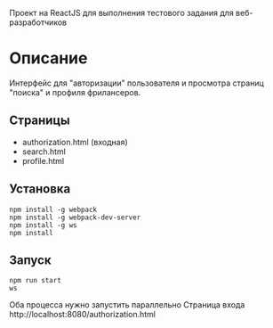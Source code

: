 Проект на ReactJS для выполнения тестового задания для веб-разработчиков

# Описание
Интерфейс для "авторизации" пользователя и просмотра страниц "поиска" и профиля фрилансеров.

## Страницы
* authorization.html (входная)
* search.html
* profile.html

## Установка
``` text
npm install -g webpack
npm install -g webpack-dev-server
npm install -g ws
npm install
```

## Запуск
``` text
npm run start
ws
```

Оба процесса нужно запустить параллельно
Страница входа http://localhost:8080/authorization.html


